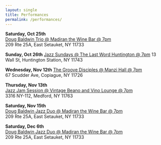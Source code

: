 ```yaml
---
layout: single
title: Performances
permalink: /performances/
---
```


**Saturday, Oct 25th**  
[Doug Baldwin Trio @ Madiran the Wine Bar @ 7pm](www.madiranthewinebar.com)  
209 Rte 25A, East Setauket, NY 11733

**Sunday, Oct 26th**
[Jazz Sundays @ The Last Word Huntington @ 7pm](https://www.thelastwordhuntington.com)
13 Wall St, Huntington Station, NY 11743

**Wednesday, Nov 12th** 
[The Groove Disciples @ Manzi Hall @ 7pm](https://manzihall.com/)  
67 Scudder Ave, Copiague, NY 11726

**Thursday, Nov 13th**  
[Jazz Jam Session @ Vintage Beano and Vino Lounge @ 7pm](https://www.vintagebeanoandvinolounge.com)  
3316 NY-112, Medford, NY 11763

**Saturday, Nov 15th**  
[Doug Baldwin Jazz Duo @ Madiran the Wine Bar @ 7pm](www.madiranthewinebar.com)  
209 Rte 25A, East Setauket, NY 11733

**Saturday, Dec 6th**  
[Doug Baldwin Jazz Duo @ Madiran the Wine Bar @ 7pm](www.madiranthewinebar.com)  
209 Rte 25A, East Setauket, NY 11733
